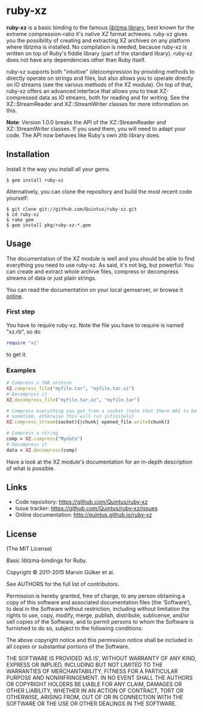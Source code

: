 ruby-xz
=======

**ruby-xz** is a basic binding to the famous [liblzma library][1],
best known for the extreme compression-ratio it's native *XZ* format
achieves. ruby-xz gives you the possibility of creating and extracting
XZ archives on any platform where liblzma is installed. No compilation
is needed, because ruby-xz is written on top of Ruby's fiddle library
(part of the standard libary). ruby-xz does not have any dependencies
other than Ruby itself.

ruby-xz supports both "intuitive" (de)compression by providing methods to
directly operate on strings and files, but also allows you to operate
directly on IO streams (see the various methods of the XZ module). On top
of that, ruby-xz offers an advanced interface that allows you to treat
XZ-compressed data as IO streams, both for reading and for writing. See the
XZ::StreamReader and XZ::StreamWriter classes for more information on this.

**Note**: Version 1.0.0 breaks the API of the XZ::StreamReader and
XZ::StreamWriter classes. If you used them, you will need to adapt
your code. The API now behaves like Ruby's own zlib library does.

Installation
------------

Install it the way you install all your gems.

```
$ gem install ruby-xz
```

Alternatively, you can clone the repository and build the most recent
code yourself:

```
$ git clone git://github.com/Quintus/ruby-xz.git
$ cd ruby-xz
$ rake gem
$ gem install pkg/ruby-xz-*.gem
```

Usage
-----

The documentation of the XZ module is well and you should be able to find
everything you need to use ruby-xz. As said, it's not big, but powerful:
You can create and extract whole archive files, compress or decompress
streams of data or just plain strings.

You can read the documentation on your local gemserver, or browse it [online][2].

### First step ###

You have to require ruby-xz. Note the file you have to require is named
"xz.rb", so do

``` ruby
require "xz"
```

to get it.

### Examples ###

``` ruby
# Compress a TAR archive
XZ.compress_file("myfile.tar", "myfile.tar.xz")
# Decompress it
XZ.decompress_file("myfile.tar.xz", "myfile.tar")

# Compress everything you get from a socket (note that there HAS to be a EOF
# sometime, otherwise this will run infinitely)
XZ.compress_stream(socket){|chunk| opened_file.write(chunk)}

# Compress a string
comp = XZ.compress("Mydata")
# Decompress it
data = XZ.decompress(comp)
```

Have a look at the XZ module's documentation for an in-depth description of
what is possible.

Links
-----

* Code repository: https://github.com/Quintus/ruby-xz
* Issue tracker: https://github.com/Quintus/ruby-xz/issues
* Online documentation: http://quintus.github.io/ruby-xz

License
-------

(The MIT License)

Basic liblzma-bindings for Ruby.

Copyright © 2011-2015 Marvin Gülker et al.

See AUTHORS for the full list of contributors.

Permission is hereby granted, free of charge, to any person obtaining a
copy of this software and associated documentation files (the ‘Software’),
to deal in the Software without restriction, including without limitation
the rights to use, copy, modify, merge, publish, distribute, sublicense,
and/or sell copies of the Software, and to permit persons to whom the Software
is furnished to do so, subject to the following conditions:

The above copyright notice and this permission notice shall be included in all
copies or substantial portions of the Software.

THE SOFTWARE IS PROVIDED ‘AS IS’, WITHOUT WARRANTY OF ANY KIND, EXPRESS OR
IMPLIED, INCLUDING BUT NOT LIMITED TO THE WARRANTIES OF MERCHANTABILITY,
FITNESS FOR A PARTICULAR PURPOSE AND NONINFRINGEMENT. IN NO EVENT SHALL THE
AUTHORS OR COPYRIGHT HOLDERS BE LIABLE FOR ANY CLAIM, DAMAGES OR OTHER
LIABILITY, WHETHER IN AN ACTION OF CONTRACT, TORT OR OTHERWISE, ARISING FROM,
OUT OF OR IN CONNECTION WITH THE SOFTWARE OR THE USE OR OTHER DEALINGS IN
THE SOFTWARE.

[1]: http://tukaani.org/xz/
[2]: http://quintus.github.io/ruby-xz
